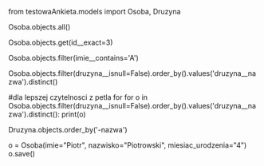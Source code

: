 from testowaAnkieta.models import Osoba, Druzyna

Osoba.objects.all()

Osoba.objects.get(id__exact=3)

Osoba.objects.filter(imie__contains='A')

Osoba.objects.filter(druzyna__isnull=False).order_by().values('druzyna__nazwa').distinct()

#dla lepszej czytelnosci z petla for
for o in Osoba.objects.filter(druzyna__isnull=False).order_by().values('druzyna__nazwa').distinct():
  print(o)

Druzyna.objects.order_by('-nazwa')

o = Osoba(imie="Piotr", nazwisko="Piotrowski", miesiac_urodzenia="4")
o.save()
